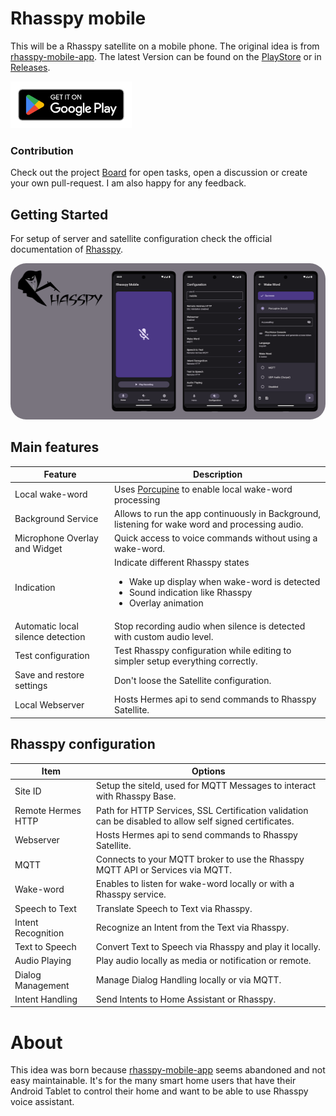 # Rhasspy mobile

This will be a Rhasspy satellite on a mobile phone. The original idea is
from [rhasspy-mobile-app](https://github.com/razzo04/rhasspy-mobile-app). The latest Version can be found on the [PlayStore](https://play.google.com/store/apps/details?id=org.rhasspy.mobile.android) or in [Releases](https://github.com/Nailik/rhasspy_mobile/releases).

[<img src="documentation/images/google-play-badge.png" height="75">](https://play.google.com/store/apps/details?id=org.rhasspy.mobile.android)

### Contribution

Check out the project [Board](https://github.com/users/Nailik/projects/1) for open tasks, open a discussion or create your own pull-request. 
I am also happy for any feedback.

## Getting Started

For setup of server and satellite configuration check the official documentation
of [Rhasspy](https://rhasspy.readthedocs.io/en/latest/tutorials/#server-with-satellites).

<img src="documentation/images/header.png" height="250" style="border-radius:25px">

## Main features

| Feature                           | Description                                                                                                                                                        |
|-----------------------------------|--------------------------------------------------------------------------------------------------------------------------------------------------------------------|
| Local wake-word                   | Uses [Porcupine](https://picovoice.ai/platform/porcupine/) to enable local wake-word processing                                                                    |
| Background Service                | Allows to run the app continuously in Background, listening for wake word and processing audio.                                                                    |
| Microphone Overlay and Widget     | Quick access to voice commands without using a wake-word.                                                                                                          |
| Indication                        | Indicate different Rhasspy states<br/><ul><li>Wake up display when wake-word is detected</li><li>Sound indication like Rhasspy</li><li>Overlay animation</li></ul> |
| Automatic local silence detection | Stop recording audio when silence is detected with custom audio level.                                                                                             |
| Test configuration                | Test Rhasspy configuration while editing to simpler setup everything correctly.                                                                                    |
| Save and restore settings         | Don't loose the Satellite configuration.                                                                                                                           |
| Local Webserver                   | Hosts Hermes api to send commands to Rhasspy Satellite.                                                                                                            |

## Rhasspy configuration

| Item               | Options                                                                                                 |
|--------------------|---------------------------------------------------------------------------------------------------------|
| Site ID            | Setup the siteId, used for MQTT Messages to interact with Rhasspy Base.                                 |
| Remote Hermes HTTP | Path for HTTP Services, SSL Certification validation can be disabled to allow self signed certificates. |
| Webserver          | Hosts Hermes api to send commands to Rhasspy Satellite.                                                 |
| MQTT               | Connects to your MQTT broker to use the Rhasspy MQTT API or Services via MQTT.                          |
| Wake-word          | Enables to listen for wake-word locally or with a Rhasspy service.                                      |
| Speech to Text     | Translate Speech to Text via Rhasspy.                                                                   |
| Intent Recognition | Recognize an Intent from the Text via Rhasspy.                                                          |
| Text to Speech     | Convert Text to Speech via Rhasspy and play it locally.                                                 |
| Audio Playing      | Play audio locally as media or notification or remote.                                                  |
| Dialog Management  | Manage Dialog Handling locally or via MQTT.                                                             |
| Intent Handling    | Send Intents to Home Assistant or Rhasspy.                                                              |

# About

This idea was born because [rhasspy-mobile-app](https://github.com/razzo04/rhasspy-mobile-app) seems 
abandoned and not easy maintainable. It's for the many smart home users that have their Android Tablet 
to control their home and want to be able to use Rhasspy voice assistant.

